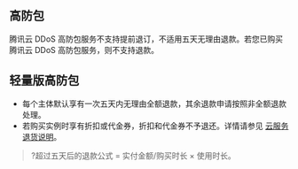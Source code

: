 ## 高防包
腾讯云 DDoS 高防包服务不支持提前退订，不适用五天无理由退款。若您已购买 腾讯云 DDoS 高防包服务，则不支持退款。

## 轻量版高防包
- 每个主体默认享有一次五天内无理由全额退款，其余退款申请按照非全额退款处理。
- 若购买实例时享有折扣或代金券，折扣和代金券不予退还。详情请参见 [云服务退货说明](https://cloud.tencent.com/document/product/555/7440)。

>?超过五天后的退款公式 = 实付金额/购买时长 × 使用时长。
